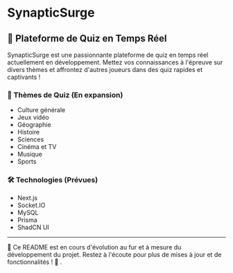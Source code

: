 # SynapticSurge

## 🧠 Plateforme de Quiz en Temps Réel

SynapticSurge est une passionnante plateforme de quiz en temps réel actuellement en développement. Mettez vos connaissances à l'épreuve sur divers thèmes et affrontez d'autres joueurs dans des quiz rapides et captivants !

### 🌟 Thèmes de Quiz (En expansion)

- Culture générale
- Jeux vidéo
- Géographie
- Histoire
- Sciences
- Cinéma et TV
- Musique
- Sports

### 🛠 Technologies (Prévues)

- Next.js
- Socket.IO
- MySQL
- Prisma
- ShadCN UI

---

🚧 Ce README est en cours d'évolution au fur et à mesure du développement du projet. Restez à l'écoute pour plus de mises à jour et de fonctionnalités ! 🚧
.
